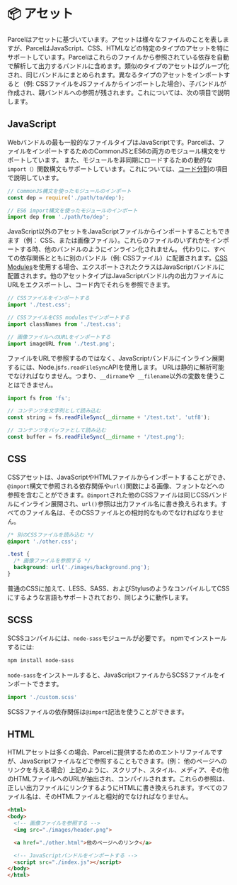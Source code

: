 # 📦 アセット

Parcelはアセットに基づいています。アセットは様々なファイルのことを表しますが、ParcelはJavaScript、CSS、HTMLなどの特定のタイプのアセットを特にサポートしています。Parcelはこれらのファイルから参照されている依存を自動で解析して出力するバンドルに含めます。類似のタイプのアセットはグループ化され、同じバンドルにまとめられます。異なるタイプのアセットをインポートすると（例: CSSファイルをJSファイルからインポートした場合）、子バンドルが作成され、親バンドルへの参照が残されます。これについては、次の項目で説明します。

## JavaScript

Webバンドルの最も一般的なファイルタイプはJavaScriptです。Parcelは、ファイルをインポートするためのCommonJSとES6の両方のモジュール構文をサポートしています。
また、モジュールを非同期にロードするための動的な`import（）`関数構文もサポートしています。これについては、[コード分割](code_splitting.html)の項目で説明しています。

```javascript
// CommonJS構文を使ったモジュールのインポート
const dep = require('./path/to/dep');

// ES6 import構文を使ったモジュールのインポート
import dep from './path/to/dep';
```

JavaScript以外のアセットをJavaScriptファイルからインポートすることもできます（例： CSS、または画像ファイル）。これらのファイルのいずれかをインポートする時、他のバンドルのようにインライン化されません。
代わりに、すべての依存関係とともに別のバンドル（例: CSSファイル）に配置されます。[CSS Modules](https://github.com/css-modules/css-modules)を使用する場合、エクスポートされたクラスはJavaScriptバンドルに配置されます。他のアセットタイプはJavaScriptバンドル内の出力ファイルにURLをエクスポートし、コード内でそれらを参照できます。

```javascript
// CSSファイルをインポートする
import './test.css';

// CSSファイルをCSS modulesでインポートする
import classNames from './test.css';

// 画像ファイルへのURLをインポートする
import imageURL from './test.png';
```

ファイルをURLで参照するのではなく、JavaScriptバンドルにインライン展開するには、Node.js`fs.readFileSync`APIを使用します。 URLは静的に解析可能でなければなりません。つまり、`__dirname`や` __filename`以外の変数を使うことはできません。

```javascript
import fs from 'fs';

// コンテンツを文字列として読み込む
const string = fs.readFileSync(__dirname + '/test.txt', 'utf8');

// コンテンツをバッファとして読み込む
const buffer = fs.readFileSync(__dirname + '/test.png');
```

## CSS

CSSアセットは、JavaScriptやHTMLファイルからインポートすることができ、`@import`構文で参照される依存関係や`url()`関数による画像、フォントなどへの参照を含むことができます。`@import`された他のCSSファイルは同じCSSバンドルにインライン展開され、`url()`参照は出力ファイル名に書き換えられます。すべてのファイル名は、そのCSSファイルとの相対的なものでなければなりません。

```css
/* 別のCSSファイルを読み込む */
@import './other.css';

.test {
  /* 画像ファイルを参照する */
  background: url('./images/background.png');
}
```

普通のCSSに加えて、LESS、SASS、およびStylusのようなコンパイルしてCSSにするような言語もサポートされており、同じように動作します。

## SCSS
SCSSコンパイルには、`node-sass`モジュールが必要です。 npmでインストールするには:
```bash
npm install node-sass
```
`node-sass`をインストールすると、JavaScriptファイルからSCSSファイルをインポートできます。
```javascript
import './custom.scss'
```
SCSSファイルの依存関係は`@import`記法を使うことができます。

## HTML
HTMLアセットは多くの場合、Parcelに提供するためのエントリファイルですが、JavaScriptファイルなどで参照することもできます。(例： 他のページへのリンクを与える場合）上記のように、スクリプト、スタイル、メディア、その他のHTMLファイルへのURLが抽出され、コンパイルされます。これらの参照は、正しい出力ファイルにリンクするようにHTMLに書き換えられます。すべてのファイル名は、そのHTMLファイルと相対的でなければなりません。

```html
<html>
<body>
  <!-- 画像ファイルを参照する -->
  <img src="./images/header.png">

  <a href="./other.html">他のページへのリンク</a>

  <!-- JavaScriptバンドルをインポートする -->
  <script src="./index.js"></script>
</body>
</html>
```
